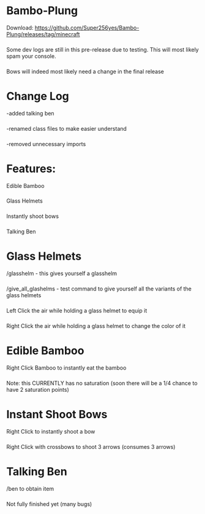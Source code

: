 # Bambo-Plung
Download: https://github.com/Super256yes/Bambo-Plung/releases/tag/minecraft
### 
Some dev logs are still in this pre-release due to testing. This will most likely spam your console.
###
Bows will indeed most likely need a change in the final release
# Change Log

-added talking ben
###
-renamed class files to make easier understand
###
-removed unnecessary imports




# Features:

Edible Bamboo
###
Glass Helmets
###
Instantly shoot bows
###
Talking Ben

# Glass Helmets

/glasshelm - this gives yourself a glasshelm 
###
/give_all_glashelms - test command to give yourself all the variants of the glass helmets
###
Left Click the air while holding a glass helmet to equip it
###
Right Click the air while holding a glass helmet to change the color of it
###
# Edible Bamboo

Right Click Bamboo to instantly eat the bamboo
###
Note: this CURRENTLY has no saturation (soon there will be a 1/4 chance to have 2 saturation points) 
###

# Instant Shoot Bows
Right Click to instantly shoot a bow
###
Right Click with crossbows to shoot 3 arrows (consumes 3 arrows)
# Talking Ben
/ben to obtain item
###
Not fully finished yet (many bugs)
###
